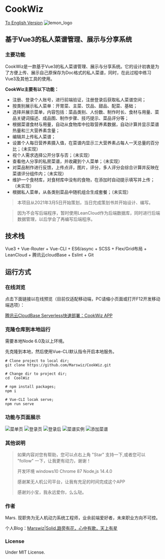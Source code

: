 # CookWiz
[To English Version](/README_en.md)
![lemon_logo](/public/lemon_logo.png)

## 基于Vue3的私人菜谱管理、展示与分享系统

### 主要功能

CookWiz是一款基于Vue3的私人菜谱管理、展示与分享系统。它的设计初衷是为了方便上传、展示自己原保存为Doc格式的私人菜谱，同时，在此过程中练习Vue3及其他工具的使用。

**CookWiz主要有以下功能：**

- 注册、登录个人账号，进行前端验证，注册登录后获取私人菜谱空间；
- 按类别展示私人菜单：开胃菜、主菜、饮品、甜品、配菜、基础；
- 选择并展示菜单，内容包括：菜品类别、人份数、制作时长、食材与用量、菜品关键词描述、成品图、制作步骤、技巧提示、菜品评分等；
- 根据菜谱食材与用量，自动从食物库中拉取营养素数据，自动计算并显示菜谱热量和三大营养素含量；
- 编辑并上传私人菜谱；
- 设置个人每日营养素摄入值，在菜谱内显示三大营养素占每人一天总量的百分比；（未实现）
- 视个人需求选择公开分享与否；（未实现）
- 查看他人分享的私房菜谱，并收藏到个人菜单；（未实现）
- 对菜品制作进行反馈，上传点评，图片，评分，多人评分会综合计算并反映在菜谱评分组件内；（未实现）
- 维护一个食材库，对食材库中没有的食物，在添加时自动提示填写并上传；（未实现）
- 根据私人菜单，从各类别菜品中随机组合生成套餐；（未实现）

> 本项目从2021年3月5日开始策划，当日完成策划书并开始设计、编写。

> 因为不会写后端程序，暂时使用LeanCloud作为后端数据库，同时进行后端数据管理，以后学会了再编写后端程序。

## 技术栈

Vue3 + Vue-Router + Vue-CLI + ES6/async + SCSS + Flex/Grid布局 + LeanCloud + 腾讯云cloudBase + Eslint + Git

## 运行方式
### 在线浏览

点击下面链接以在线预览（目前仅适配移动端，PC请缩小页面或打开F12开发移动端选项）：

[腾讯云CloudBase Serverless快速部署：CookWiz APP](https://cookwiz-1g3z8k0qb4ee0c8c-1254299756.tcloudbaseapp.com/#/)

### 克隆仓库到本地运行

需要本地Node 6.0及以上环境。

先克隆到本地，然后使用Vue-CLI默认指令开启本地服务。

```
# Clone project to local dir;
git clone https://github.com/Marswiz/CookWiz.git

# Change dir to project dir;
cd  CoolWiz

# npm install packages;
npm i

# Vue-CLI locak serve;
npm run serve
```
### 功能与页面展示

![菜单页](/src/assets/readmePics/1.png)
![登录页](/src/assets/readmePics/2.png)
![登录后](/src/assets/readmePics/3.png)
![菜谱实例](/src/assets/readmePics/4.png)
![添加菜谱](/src/assets/readmePics/5.png)

### 其他说明

> 如果内容对您有帮助，您可以点右上角 "Star" 支持一下,或者您可以 "follow" 一下，让我更有动力，谢谢！
>
> 开发环境 windows10 Chrome 87  Node,js 14.4.0
>
> 感谢某无人机公司平台，让我有充足的时间完成这个APP
>
> 感谢刘小宝，我永远爱你，么么哒。

### 作者

Mars. 现职务为无人机动力系统工程师，业余前端爱好者，未来职业方向不可控。

个人Blog：[Marswiz|Solid.路旁有花，心中有歌，天上有星](https://www.marswiz.com/)

### License
Under MIT License.